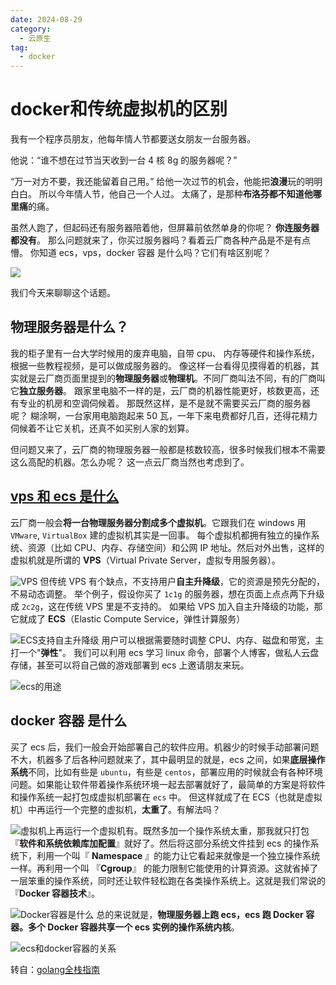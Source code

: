 ```yaml
---
date: 2024-08-29
category:
  - 云原生
tag:
  - docker
---
```


# docker和传统虚拟机的区别
我有一个程序员朋友，他每年情人节都要送女朋友一台服务器。

他说：“谁不想在过节当天收到一台 4 核 8g 的服务器呢？”

“万一对方不要，我还能留着自己用。”
给他一次过节的机会，他能把**浪漫**玩的明明白白。
所以今年情人节，他自己一个人过。
太痛了，是那种**布洛芬都不知道他哪里痛**的痛。

虽然人跑了，但起码还有服务器陪着他，但屏幕前依然单身的你呢？
**你连服务器都没有**。
那么问题就来了，你买过服务器吗？看着云厂商各种产品是不是有点懵。
你知道 ecs，vps，docker 容器 是什么吗？它们有啥区别呢？

![](https://cdn.jsdelivr.net/gh/Cutewr/blogimage@main/img/1711119186413.jpeg)

我们今天来聊聊这个话题。

## 物理服务器是什么？

我的柜子里有一台大学时候用的废弃电脑，自带 cpu、 内存等硬件和操作系统，根据一些教程视频，是可以做成服务器的。
像这样一台看得见摸得着的机器，其实就是云厂商页面里提到的**物理服务器**或**物理机**。不同厂商叫法不同，有的厂商叫它**独立服务器**。
跟家里电脑不一样的是，云厂商的机器性能更好，核数更高，还有专业的机房和空调伺候着。
那既然这样，是不是就不需要买云厂商的服务器呢？
糊涂啊，一台家用电脑跑起来 50 瓦，一年下来电费都好几百，还得花精力伺候着不让它关机，还真不如买别人家的划算。

但问题又来了，云厂商的物理服务器一般都是核数较高，很多时候我们根本不需要这么高配的机器。怎么办呢？
这一点云厂商当然也考虑到了。

## [vps 和 ecs 是什么](https://golangguide.top/架构/云原生/核心知识点/docker和传统虚拟机有什么区别.html#vps-和-ecs-是什么)

云厂商一般会**将一台物理服务器分割成多个虚拟机**。它跟我们在 windows 用 `VMware`, `VirtualBox` 建的虚拟机其实是一回事。
每个虚拟机都拥有独立的操作系统、资源（比如 CPU、内存、存储空间）和公网 IP 地址。然后对外出售，这样的虚拟机就是所谓的 **VPS**（Virtual Private Server，虚拟专用服务器）。

![VPS](https://cdn.xiaobaidebug.top/1711119410663.jpeg)
但传统 VPS 有个缺点，不支持用户**自主升降级**，它的资源是预先分配的，不易动态调整。
举个例子，假设你买了 `1c1g` 的服务器，想在页面上点点两下升级成 `2c2g`，这在传统 VPS 里是不支持的。
如果给 VPS 加入自主升降级的功能，那它就成了 **ECS**（Elastic Compute Service，弹性计算服务）

![ECS支持自主升降级](https://cdn.jsdelivr.net/gh/Cutewr/blogimage@main/img/1711119422323.jpeg)
用户可以根据需要随时调整 CPU、内存、磁盘和带宽，主打一个"**弹性**"。
我们可以利用 ecs 学习 linux 命令，部署个人博客，做私人云盘存储，甚至可以将自己做的游戏部署到 ecs 上邀请朋友来玩。

![ecs的用途](https://cdn.xiaobaidebug.top/1711119454512.jpeg)

## docker 容器 是什么

买了 ecs 后，我们一般会开始部署自己的软件应用。机器少的时候手动部署问题不大，机器多了后各种问题就来了，其中最明显的就是，ecs 之间，如果**底层操作系统**不同，比如有些是 `ubuntu`，有些是 `centos`，部署应用的时候就会有各种环境问题。如果能让软件带着操作系统环境一起去部署就好了，最简单的方案是将软件和操作系统一起打包成虚拟机部署在 `ecs` 中。
但这样就成了在 ECS（也就是虚拟机）中再运行一个完整的虚拟机，**太重了**。有解法吗？

![虚拟机上再运行一个虚拟机](https://cdn.xiaobaidebug.top/1711119500323.jpeg)有。既然多加一个操作系统太重，那我就只打包『**软件和系统依赖库加配置**』就好了。然后将这部分系统文件挂到 ecs 的操作系统下，利用一个叫『 **Namespace** 』的能力让它看起来就像是一个独立操作系统一样。再利用一个叫 『**Cgroup**』 的能力限制它能使用的计算资源。这就省掉了一层笨重的操作系统，同时还让软件轻松跑在各类操作系统上。这就是我们常说的 『**Docker 容器技术**』。

![Docker容器是什么](https://cdn.jsdelivr.net/gh/Cutewr/blogimage@main/img/1711119525638.jpeg)
总的来说就是，**物理服务器上跑 ecs，ecs 跑 Docker 容器。多个 Docker 容器共享一个 ecs 实例的操作系统内核**。

![ecs和docker容器的关系](https://cdn.xiaobaidebug.top/1711119547688.jpeg)

转自：[golang全栈指南](https://golangguide.top/)